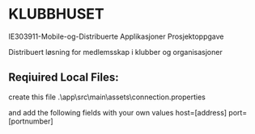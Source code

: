 # KLUBBHUSET
IE303911-Mobile-og-Distribuerte Applikasjoner Prosjektoppgave

Distribuert løsning for medlemsskap i klubber og organisasjoner





## Reqiuired Local Files:
create this file
.\app\src\main\assets\connection.properties

and add the following fields with your own values
host=[address]
port=[portnumber]
